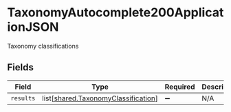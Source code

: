 # TaxonomyAutocomplete200ApplicationJSON

Taxonomy classifications


## Fields

| Field                                                                                | Type                                                                                 | Required                                                                             | Description                                                                          |
| ------------------------------------------------------------------------------------ | ------------------------------------------------------------------------------------ | ------------------------------------------------------------------------------------ | ------------------------------------------------------------------------------------ |
| `results`                                                                            | list[[shared.TaxonomyClassification](../../models/shared/taxonomyclassification.md)] | :heavy_minus_sign:                                                                   | N/A                                                                                  |